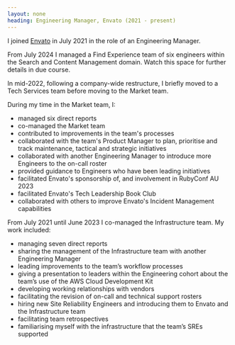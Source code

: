 ```yaml
---
layout: none
heading: Engineering Manager, Envato (2021 - present)
---
```


I joined [Envato](https://envato.com/) in July 2021 in the role of an
Engineering Manager.

From July 2024 I managed a Find Experience team of six engineers 
within the Search and Content Management domain. Watch this space for
further details in due course.

In mid-2022, following a company-wide restructure, I briefly moved to a 
Tech Services team before moving to the Market team.

During my time in the Market team, I:

- managed six direct reports
- co-managed the Market team
- contributed to improvements in the team's processes
- collaborated with the team's Product Manager to plan, prioritise
  and track maintenance, tactical and strategic initiatives
- collaborated with another Engineering Manager to introduce more
  Engineers to the on-call roster
- provided guidance to Engineers who have been leading initiatives
- facilitated Envato's sponsorship of, and involvement in RubyConf AU 2023
- facilitated Envato's Tech Leadership Book Club
- collaborated with others to improve Envato's Incident Management
  capabilities

From July 2021 until June 2023 I co-managed the Infrastructure team.
My work included:

-   managing seven direct reports
-   sharing the management of the Infrastructure team with another
    Engineering Manager
-   leading improvements to the team’s workflow processes
-   giving a presentation to leaders within the Engineering cohort about
    the team’s use of the AWS Cloud Development Kit
-   developing working relationships with vendors
-   facilitating the revision of on-call and technical support rosters
-   hiring new Site Reliability Engineers and introducing them to Envato
    and the Infrastructure team
-   facilitating team retrospectives
-   familiarising myself with the infrastructure that the team’s SREs
    supported
